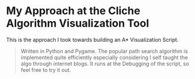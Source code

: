 # My Approach at the Cliche Algorithm Visualization Tool


This is the approach I took towards building an A* Visualization Script. 
 >Written in Python and Pygame. 
The popular path search algorithm is implemented quite efficiently especially considering I self taught the algo through internet blogs.
It runs at the Debugging of the script, so feel free to try it out.
